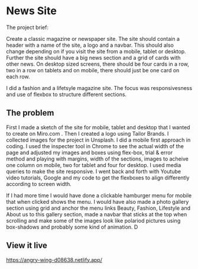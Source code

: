 # News Site
The project brief:

Create a classic magazine or newspaper site. The site should contain a header with a name of the site, a logo and a navbar. This should also change depending on if you visit the site from a mobile, tablet or desktop. Further the site should have a big news section and a grid of cards with other news. On desktop sized screens, there should be four cards in a row, two in a row on tablets and on mobile, there should just be one card on each row.

I did a fashion and a lifetsyle magazine site. The focus was responsivesness and use of flexbox to structure different sections.


## The problem

First I made a sketch of the site for mobile, tablet and desktop that I wanted to create on Miro.com . Then I created a logo using Tailor Brands. I collected images for the project in Unsplash. I did a mobile first approach in coding. I used the inspecter tool in Chrome to see the actual width of the page and adjusted my images and boxes using flex-box, trial & error method and playing with margins, width of the sections, images to acheive one column on mobile, two for tablet and four for desktop. I used media queries to make the site responsive. I went back and forth with Youtube video tutorials, Google and my code to get the flexboxes to align differently according to screen width. 

If I had more time I would have done a clickable hamburger menu for mobile that when clicked shows the menu. I would have also made a photo gallery section using grid and anchor the menu links Beauty, Fashion, Lifestyle and About us to this gallery section, made a navbar that sticks at the top when scrolling and make some of the images look like polariod pictures using box-shadows and probably some kind of animation. D

## View it live
https://angry-wing-d08638.netlify.app/
